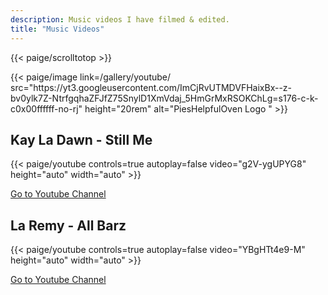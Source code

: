 ```yaml
---
description: Music videos I have filmed & edited.
title: "Music Videos"
---
```

{{< paige/scrolltotop >}}

<div class="text-center">{{< paige/image link=/gallery/youtube/  src="https://yt3.googleusercontent.com/ImCjRvUTMDVFHaixBx--z-bv0ylk7Z-NtrfgqhaZFJfZ75SnylD1XmVdaj_5HmGrMxRSOKChLg=s176-c-k-c0x00ffffff-no-rj" height="20rem" alt="PiesHelpfulOven Logo   "  >}}</div>

## Kay La Dawn - Still Me

{{< paige/youtube controls=true autoplay=false video="g2V-ygUPYG8" height="auto" width="auto"  >}}

<a href="https://www.youtube.com/@pieshelpfuloven2864">Go to Youtube Channel</a>

## La Remy - All Barz

{{< paige/youtube controls=true autoplay=false video="YBgHTt4e9-M" height="auto" width="auto"  >}}

<a href="https://www.youtube.com/@pieshelpfuloven2864">Go to Youtube Channel</a>
